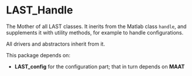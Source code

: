 # LAST_Handle

The Mother of all LAST classes. It inerits from the Matlab class `handle`, and supplements it with
utility methods, for example to handle configurations.

All drivers and abstractors inherit from it.

This package depends on:

+ **LAST_config** for the configuration part; that in turn depends on **MAAT**
